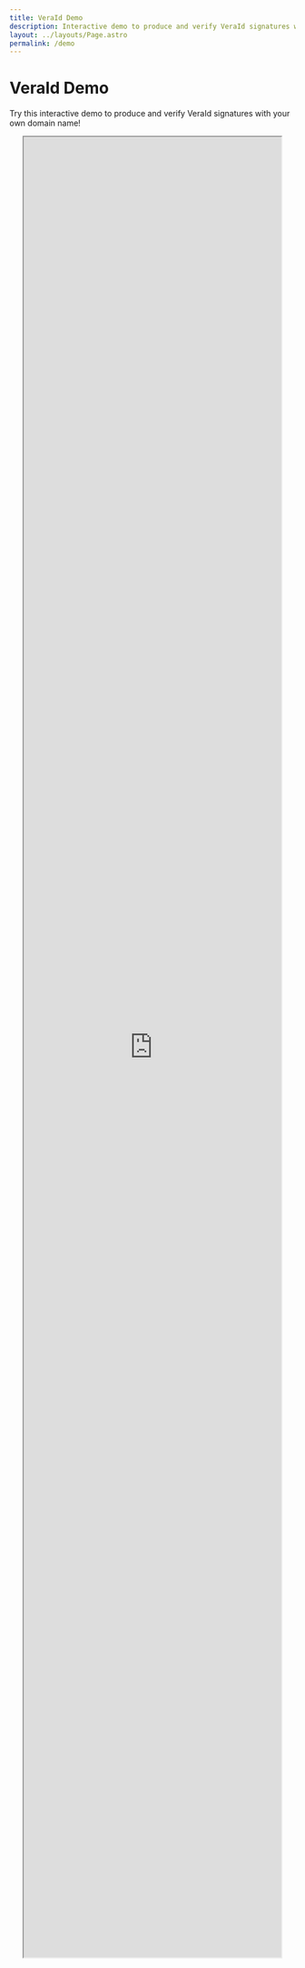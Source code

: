 ```yaml
---
title: VeraId Demo
description: Interactive demo to produce and verify VeraId signatures with your own domain name
layout: ../layouts/Page.astro
permalink: /demo
---
```


# VeraId Demo

Try this interactive demo to produce and verify VeraId signatures with your own domain name!

<div style="display: flex; justify-content: center; width: 100%;">
  <iframe src="https://replit.com/@relaygus/VeraId-JS-demo?embed=true" style="width: 90%; height: 80vh;"></iframe>
</div>
